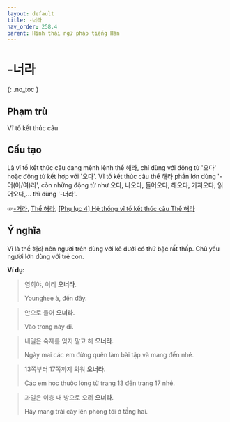 ```yaml
---
layout: default
title: -너라
nav_order: 258.4
parent: Hình thái ngữ pháp tiếng Hàn
---
```


# -너라
{: .no_toc }

## Phạm trù

Vĩ tố kết thúc câu

## Cấu tạo

Là vĩ tố kết thúc câu dạng mệnh lệnh thể 해라, chỉ dùng với động từ '오다' hoặc động từ kết hợp với '오다'. Vĩ tố kết thúc câu thể 해라 phần lớn dùng '-어(아/여)라', còn những động từ như 오다, 나오다, 들어오다, 해오다, 가져오다, 읽어오다,... thì dùng '-너라'.

☞[-거라](/docs/hinh-thai-ngu-phap-tieng-han/-거라), [Thể 해라](/docs/hinh-thai-ngu-phap-tieng-han/the-해라), [\[Phụ lục 4\] Hệ thống vĩ tố kết thúc câu Thể 해라](/docs/phu-luc/phu-luc-4-he-thong-vi-to-ket-thuc-cau)

## Ý nghĩa

Vì là thể 해라 nên người trên dùng với kẻ dưới có thứ bậc rất thấp. Chủ yếu người lớn dùng với trẻ con.

**Ví dụ:**

> 영희야, 이리 **오너라**.
>
> Younghee à, đến đây.

> 안으로 들어 **오너라**.
>
> Vào trong này đi.

> 내일은 숙제를 잊지 말고 해 **오너라**.
>
> Ngày mai các em đừng quên làm bài tập và mang đến nhé.

> 13쪽부터 17쪽까지 외워 **오너라**.
>
> Các em học thuộc lòng từ trang 13 đến trang 17 nhé.

> 과일은 이층 내 방으로 오려 **오너라**.
>
> Hãy mang trái cây lên phòng tôi ở tầng hai.